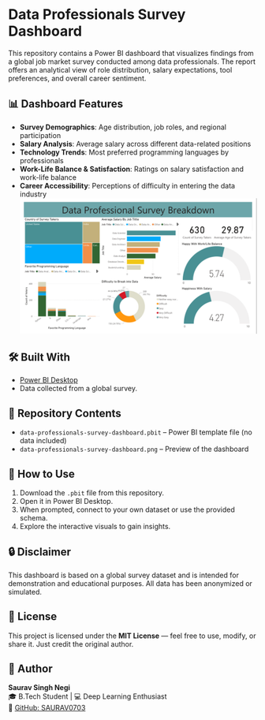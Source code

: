 # Data Professionals Survey Dashboard

This repository contains a Power BI dashboard that visualizes findings from a global job market survey conducted among data professionals. The report offers an analytical view of role distribution, salary expectations, tool preferences, and overall career sentiment.

## 📊 Dashboard Features

- **Survey Demographics**: Age distribution, job roles, and regional participation  
- **Salary Analysis**: Average salary across different data-related positions  
- **Technology Trends**: Most preferred programming languages by professionals  
- **Work-Life Balance & Satisfaction**: Ratings on salary satisfaction and work-life balance  
- **Career Accessibility**: Perceptions of difficulty in entering the data industry  
![Dashboard Preview](https://github.com/SAURAV0703/data-professionals-survey-dashboard/blob/main/data-professionals-survey-dashboard.png)
## 🛠️ Built With

- [Power BI Desktop](https://powerbi.microsoft.com/)
- Data collected from a global survey.

## 📂 Repository Contents

- `data-professionals-survey-dashboard.pbit` – Power BI template file (no data included)  
- `data-professionals-survey-dashboard.png` – Preview of the dashboard  
## 📎 How to Use

1. Download the `.pbit` file from this repository.  
2. Open it in Power BI Desktop.  
3. When prompted, connect to your own dataset or use the provided schema.  
4. Explore the interactive visuals to gain insights.  

## 🔒 Disclaimer

This dashboard is based on a global survey dataset and is intended for demonstration and educational purposes. All data has been anonymized or simulated.

## 📜 License

This project is licensed under the **MIT License** — feel free to use, modify, or share it. Just credit the original author.

## 🙋 Author

**Saurav Singh Negi**  
🎓 B.Tech Student | 💻 Deep Learning Enthusiast  
🔗 [GitHub: SAURAV0703](https://github.com/SAURAV0703)

